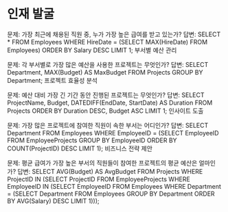 # 인재 발굴

문제: 가장 최근에 채용된 직원 중, 누가 가장 높은 급여를 받고 있는가?
답변: SELECT \* FROM Employees WHERE HireDate = (SELECT MAX(HireDate) FROM Employees) ORDER BY Salary DESC LIMIT 1;
부서별 예산 관리

문제: 각 부서별로 가장 많은 예산을 사용한 프로젝트는 무엇인가?
답변: SELECT Department, MAX(Budget) AS MaxBudget FROM Projects GROUP BY Department;
프로젝트 효율성 분석

문제: 예산 대비 가장 긴 기간 동안 진행된 프로젝트는 무엇인가?
답변: SELECT ProjectName, Budget, DATEDIFF(EndDate, StartDate) AS Duration FROM Projects ORDER BY Duration DESC, Budget ASC LIMIT 1;
인사이트 도출

문제: 가장 많은 프로젝트에 참여한 직원이 속한 부서는 어디인가?
답변: SELECT Department FROM Employees WHERE EmployeeID = (SELECT EmployeeID FROM EmployeeProjects GROUP BY EmployeeID ORDER BY COUNT(ProjectID) DESC LIMIT 1);
비즈니스 전략 제안

문제: 평균 급여가 가장 높은 부서의 직원들이 참여한 프로젝트의 평균 예산은 얼마인가?
답변: SELECT AVG(Budget) AS AvgBudget FROM Projects WHERE ProjectID IN (SELECT ProjectID FROM EmployeeProjects WHERE EmployeeID IN (SELECT EmployeeID FROM Employees WHERE Department = (SELECT Department FROM Employees GROUP BY Department ORDER BY AVG(Salary) DESC LIMIT 1)));
